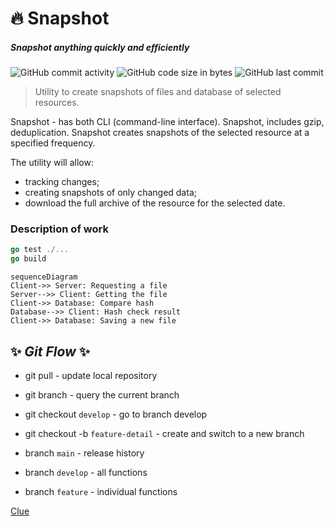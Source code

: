 # :fire: Snapshot

##### _Snapshot anything quickly and efficiently_

![GitHub commit activity](https://img.shields.io/github/commit-activity/m/mr-kaspel/automatic-site-backup)
![GitHub code size in bytes](https://img.shields.io/github/languages/code-size/mr-kaspel/automatic-site-backup)
![GitHub last commit](https://img.shields.io/github/last-commit/mr-kaspel/automatic-site-backup)

>Utility to create snapshots of files and database of selected resources.

Snapshot - has both CLI (command-line interface). Snapshot, includes gzip, deduplication. Snapshot creates snapshots of the selected resource at a specified frequency.

The utility will allow:

- tracking changes;
- creating snapshots of only changed data;
- download the full archive of the resource for the selected date.

### Description of work

```go
go test ./...
go build
```

```mermaid
sequenceDiagram
Client->> Server: Requesting a file
Server-->> Client: Getting the file
Client->> Database: Compare hash
Database-->> Client: Hash check result
Client->> Database: Saving a new file
```

## ✨ _Git Flow_ ✨

- git pull - update local repository
- git branch - query the current branch
- git checkout `develop` - go to branch develop
- git checkout -b `feature-detail` - create and switch to a new branch

- branch `main` - release history
- branch `develop` - all functions
- branch `feature` - individual functions

[Clue](https://www.atlassian.com/ru/git/tutorials/comparing-workflows/gitflow-workflow)